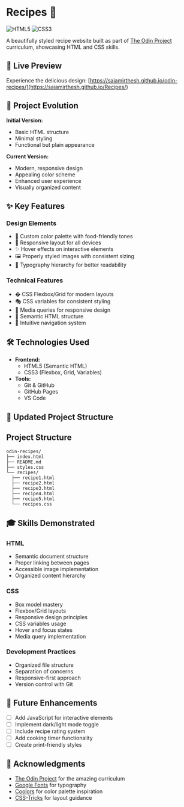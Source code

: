 # Recipes 🍳

![HTML5](https://img.shields.io/badge/HTML5-E34F26?style=for-the-badge&logo=html5&logoColor=white)
![CSS3](https://img.shields.io/badge/CSS3-1572B6?style=for-the-badge&logo=css3&logoColor=white)

A beautifully styled recipe website built as part of [The Odin Project](https://www.theodinproject.com/) curriculum, showcasing HTML and CSS skills.

## 🚀 Live Preview

Experience the delicious design: [https://saiamirthesh.github.io/odin-recipes/](https://saiamirthesh.github.io/Recipes/)

## 🎨 Project Evolution

**Initial Version:**
- Basic HTML structure
- Minimal styling
- Functional but plain appearance

**Current Version:**
- Modern, responsive design
- Appealing color scheme
- Enhanced user experience
- Visually organized content

## ✨ Key Features

### Design Elements
- 🎨 Custom color palette with food-friendly tones
- 📱 Responsive layout for all devices
- ✨ Hover effects on interactive elements
- 🖼️ Properly styled images with consistent sizing
- 📝 Typography hierarchy for better readability

### Technical Features
- � CSS Flexbox/Grid for modern layouts
- 🎭 CSS variables for consistent styling
- 📱 Media queries for responsive design
- 🍔 Semantic HTML structure
- 🔗 Intuitive navigation system

## 🛠️ Technologies Used

- **Frontend:**
  - HTML5 (Semantic HTML)
  - CSS3 (Flexbox, Grid, Variables)
- **Tools:**
  - Git & GitHub
  - GitHub Pages
  - VS Code

## 📂 Updated Project Structure


## Project Structure

    odin-recipes/
    ├── index.html
    ├── README.md
    ├── styles.css
    └── recipes/
      ├── recipe1.html
      ├── recipe2.html
      ├── recipe3.html
      ├── recipe4.html
      ├── recipe5.html
      └── recipes.css



## 🎓 Skills Demonstrated

### HTML
- Semantic document structure
- Proper linking between pages
- Accessible image implementation
- Organized content hierarchy

### CSS
- Box model mastery
- Flexbox/Grid layouts
- Responsive design principles
- CSS variables usage
- Hover and focus states
- Media query implementation

### Development Practices
- Organized file structure
- Separation of concerns
- Responsive-first approach
- Version control with Git

## 🔮 Future Enhancements

- [ ] Add JavaScript for interactive elements
- [ ] Implement dark/light mode toggle
- [ ] Include recipe rating system
- [ ] Add cooking timer functionality
- [ ] Create print-friendly styles

## 🙏 Acknowledgments

- [The Odin Project](https://www.theodinproject.com/) for the amazing curriculum
- [Google Fonts](https://fonts.google.com/) for typography
- [Coolors](https://coolors.co/) for color palette inspiration
- [CSS-Tricks](https://css-tricks.com/) for layout guidance

